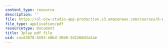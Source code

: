 ```yaml
---
content_type: resource
description: ''
file: https://ol-ocw-studio-app-production.s3.amazonaws.com/courses/6-851-advanced-data-structures-spring-2012/cacd3078b593e0bd30e02d1260d2a2ae_NinWEPPrkDQ.pdf
file_type: application/pdf
resourcetype: Document
title: 3play pdf file
uid: cacd3078-b593-e0bd-30e0-2d1260d2a2ae
---
```

